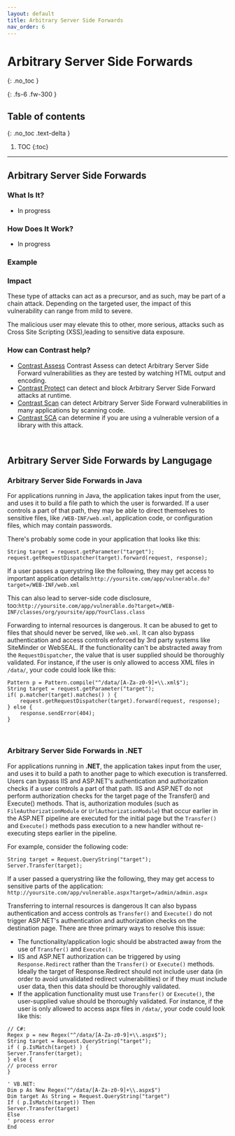 ```yaml
---
layout: default
title: Arbitrary Server Side Forwards
nav_order: 6
---
```


# Arbitrary Server Side Forwards
{: .no_toc }

{: .fs-6 .fw-300 }

## Table of contents
{: .no_toc .text-delta }

1. TOC
{:toc}

---

## Arbitrary Server Side Forwards 

### What Is It?

* In progress



### How Does It Work?

* In progress



### Example

### Impact 

These type of attacks can act as a precursor, and as such, may be part of a chain attack.
Depending on the targeted user, the impact of this vulnerability can range from mild to severe. 

The malicious user may elevate this to other, more serious, attacks such as Cross Site Scripting (XSS),leading to sensitive data exposure.



### How can Contrast help?


- [Contrast Assess](https://www.contrastsecurity.com/contrast-assess) Contrast Assess can detect Arbitrary Server Side Forward vulnerabilities as they are tested by watching HTML output and encoding.
- [Contrast Protect](https://www.contrastsecurity.com/contrast-protect) can detect and block Arbitrary Server Side Forward attacks at runtime. 
- [Contrast Scan](https://www.contrastsecurity.com/contrast-scan) can detect Arbitrary Server Side Forward vulnerabilities in many applications by scanning code.
- [Contrast SCA](https://www.contrastsecurity.com/contrast-sca) can determine if you are using a vulnerable version of a library with this attack.
<br/>

## Arbitrary Server Side Forwards by Langugage

### Arbitrary Server Side Forwards in Java 

For applications running in Java, the application takes input from the user, and uses it to build a file path to which the user is forwarded. 
If a user controls a part of that path, they may be able to direct themselves to sensitive files, like ```/WEB-INF/web.xml```, application code, or configuration files, which may contain passwords. 


There's probably some code in your application that looks like this:

```
String target = request.getParameter("target");
request.getRequestDispatcher(target).forward(request, response);
``` 

If a user passes a querystring like the following, they may get access to important application details:```http://yoursite.com/app/vulnerable.do?target=/WEB-INF/web.xml``` 

This can also lead to server-side code disclosure, too:```http://yoursite.com/app/vulnerable.do?target=/WEB-INF/classes/org/yoursite/app/YourClass.class``` 


Forwarding to internal resources is dangerous. It can be abused to get to files that should never be served, like ```web.xml```.
It can also bypass authentication and access controls enforced by 3rd party systems like SiteMinder 
or WebSEAL. 
If the functionality can't be abstracted away from the ```RequestDispatcher```, the value that is user 
supplied should be thoroughly validated. For instance, if the user is only allowed to access XML files in ```/data/```, your code 
could look like this:

```
Pattern p = Pattern.compile("^/data/[A-Za-z0-9]+\\.xml$");
String target = request.getParameter("target");
if( p.matcher(target).matches() ) {
    request.getRequestDispatcher(target).forward(request, response);
} else {
    response.sendError(404);
}
```
<br/>

### Arbitrary Server Side Forwards in .NET 

For applications running in **.NET**, the application takes input from the user, and uses it to build a path to another page to which execution is transferred. Users can bypass IIS and ASP.NET's authentication and authorization checks if a user controls a part of that path. 
IIS and ASP.NET do not perform authorization checks for the target page of the Transfer() and Execute() methods. That is, authorization modules (such as ```FileAuthorizationModule``` or ```UrlAuthorizationModule```) that occur earlier in the ASP.NET pipeline are executed for the initial page but the ```Transfer()``` and ```Execute()``` methods pass execution to a new handler without re-executing steps earlier in the pipeline. 



For example, consider the following code: 

```
String target = Request.QueryString("target");
Server.Transfer(target);
``` 

If a user passed a querystring like the following, they may get access to sensitive parts of the application: ```http://yoursite.com/app/vulnerable.aspx?target=/admin/admin.aspx``` 

Transferring to internal resources is dangerous 
It can also bypass authentication and access controls as ```Transfer()``` and ```Execute()``` do not trigger ASP.NET's authentication and authorization checks on the destination page. There are three primary ways to resolve this issue: 

- The functionality/application logic should be abstracted away from the use of ```Transfer()``` and ```Execute()```. 
- IIS and ASP.NET authorization can be triggered by using ```Response.Redirect``` rather than the ```Transfer()``` or ```Execute()``` methods. 
Ideally the target of Response.Redirect should not include user data (in order to avoid unvalidated redirect vulnerabilities) or if they must include user data, then this data should be thoroughly validated. 
- If the application functionality must use ```Transfer()``` or ```Execute()```, the user-supplied value should be thoroughly validated. 
For instance, if the user is only allowed to access aspx files in ```/data/```, your code could look like this:

```
// C#:
Regex p = new Regex("^/data/[A-Za-z0-9]+\\.aspx$");
String target = Request.QueryString("target");
if ( p.IsMatch(target) ) {
Server.Transfer(target);
} else {
// process error
}

' VB.NET:
Dim p As New Regex("^/data/[A-Za-z0-9]+\\.aspx$")
Dim target As String = Request.QueryString("target")
If ( p.IsMatch(target)) Then
Server.Transfer(target)
Else
' process error
End
```